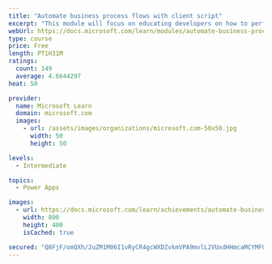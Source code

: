 ```yaml
---
title: "Automate business process flows with client script"
excerpt: "This module will focus on educating developers on how to perform common techniques in regard to automating business process flows, along with explaining the context of when these scenarios might be applied."
webUrl: https://docs.microsoft.com/learn/modules/automate-business-process-flow-client-script-power-platform/
type: course
price: Free
length: PT1H31M
ratings:
  count: 149
  average: 4.6644297
heat: 50

provider:
  name: Microsoft Learn
  domain: microsoft.com
  images:
    - url: /assets/images/organizations/microsoft.com-50x50.jpg
      width: 50
      height: 50

levels:
  - Intermediate

topics:
  - Power Apps

images:
  - url: https://docs.microsoft.com/learn/achievements/automate-business-process-flow-client-script-power-platform-social.png
    width: 800
    height: 400
    isCached: true

secured: "Q8FjF/omQXh/2uZM1M06I1vRyCR4gcWXDZvkmVPA9mvlL2VUxdHHmcaMCYMFU0YkUfUf/ew6o+vhNtCDbECctBztijlfC9ANND8dnEVg2Z7B1Tp6o1XUmZBJ8xkPUeUTIzppGtRPzu58ht5cvUdFl0RBzH2G9Pn8+Qw8zpu8q73OuhPPscPPKdlTXKJysXPISEUnHZqSZiTzOj5r0aayZUf4+geyWE7Ri036FBGCBbJfsZAhlYdUjFuVzZy6BD3a6HWRpi7lCog5cgQrWgLVDkba4FH2XDCIfz5vSJoouDpfkeyMTSex0SRlkWa56paBg5vGtRouXIwTVO9GeNLVbz26pbotv+4NXOGl9BY6vs/ism+97MXeA8K9PlFytEGkGmvSKSA6M2m7Qq0OOnXu2UP9tYRwMV9zVbS666Giiwc=;r2N/z37IxTFLvY5K+bMHQw=="
---
```


